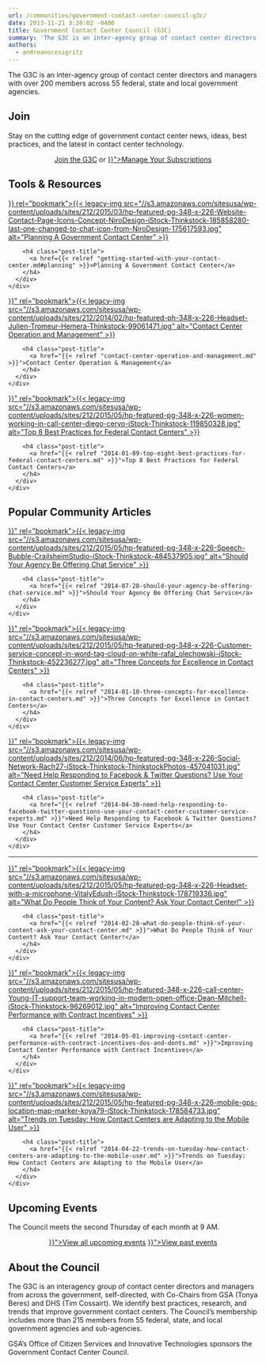 ```yaml
---
url: /communities/government-contact-center-council-g3c/
date: 2013-11-21 3:28:02 -0400
title: Government Contact Center Council (G3C)
summary: 'The G3C is an inter-agency group of contact center directors and managers with over 200 members across 55 federal, state and local government agencies. Join Stay on the cutting edge of  government contact center news, ideas, best practices, and the latest in contact center technology. Join the G3C or Manage Your Subscriptions Tools & Resources {{< legacy-img'
authors:
  - andreanocesigritz
---
```


The G3C is an inter-agency group of contact center directors and managers with over 200 members across 55 federal, state and local government agencies.

## Join

Stay on the cutting edge of  government contact center news, ideas, best practices, and the latest in contact center technology.

<div style="text-align: center">
  <a class="button" href="mailto:tim.cossairt@tsa.dhs.gov">Join the G3C</a> or <a class="button" href="{{< relref "manage-your-listserv-subscription.md" >}}">Manage Your Subscriptions</a>
</div>

## Tools & Resources

<div class="one-third first">
  <div id="featured-page-20" class="widget widget-2 featuredpage">
    <div class="widget-wrap">
      <div class="post clearfix">
        <div class="featpage-image">
          <a title="Permanent Link to Planning A Government Contact Center" href={{< relref "getting-started-with-your-contact-center.md#planning" >}} rel="bookmark">{{< legacy-img src="//s3.amazonaws.com/sitesusa/wp-content/uploads/sites/212/2015/03/hp-featured-pg-348-x-226-Website-Contact-Page-Icons-Concept-NiroDesign-iStock-Thinkstock-185858280-last-one-changed-to-chat-icon-from-NiroDesign-175617593.jpg" alt="Planning A Government Contact Center" >}}</a>
        </div>
        
        <h4 class="post-title">
          <a href={{< relref "getting-started-with-your-contact-center.md#planning" >}}>Planning A Government Contact Center</a>
        </h4>
      </div>
    </div>
  </div>
</div>

<div class="one-third">
  <div id="featured-page-20" class="widget widget-2 featuredpage">
    <div class="widget-wrap">
      <div class="post clearfix">
        <div class="featpage-image">
          <a title="Permanent Link to Contact Center Operation and Management" href="{{< relref "contact-center-operation-and-management.md" >}}" rel="bookmark">{{< legacy-img src="//s3.amazonaws.com/sitesusa/wp-content/uploads/sites/212/2014/02/hp-featured-ph-348-x-226-Headset-Julien-Tromeur-Hemera-Thinkstock-99061471.jpg" alt="Contact Center Operation and Management" >}}</a>
        </div>
        
        <h4 class="post-title">
          <a href="{{< relref "contact-center-operation-and-management.md" >}}">Contact Center Operation & Management</a>
        </h4>
      </div>
    </div>
  </div>
</div>

<div class="one-third">
  <div id="featured-page-18" class="widget widget-4 featuredpage">
    <div class="widget-wrap">
      <div class="post clearfix">
        <div class="featpage-image">
          <a title="Permanent Link to Top 8 Best Practices for Federal Contact Centers" href="{{< relref "2014-01-09-top-eight-best-practices-for-federal-contact-centers.md" >}}" rel="bookmark">{{< legacy-img src="//s3.amazonaws.com/sitesusa/wp-content/uploads/sites/212/2015/05/hp-featured-pg-348-x-226-women-working-in-call-center-diego-cervo-iStock-Thinkstock-119850328.jpg" alt="Top 8 Best Practices for Federal Contact Centers" >}}</a>
        </div>
        
        <h4 class="post-title">
          <a href="{{< relref "2014-01-09-top-eight-best-practices-for-federal-contact-centers.md" >}}">Top 8 Best Practices for Federal Contact Centers</a>
        </h4>
      </div>
    </div>
  </div>
</div>

## Popular Community Articles

<div class="one-third first">
  <div id="featured-page-20" class="widget widget-2 featuredpage">
    <div class="widget-wrap">
      <div class="post clearfix">
        <div class="featpage-image">
          <a title="Permanent Link to Should Your Agency Be Offering Chat Service" href="{{< relref "2014-07-28-should-your-agency-be-offering-chat-service.md" >}}" rel="bookmark">{{< legacy-img src="//s3.amazonaws.com/sitesusa/wp-content/uploads/sites/212/2015/05/hp-featured-pg-348-x-226-Speech-Bubble-CrailsheimStudio-iStock-Thinkstock-484537905.jpg" alt="Should Your Agency Be Offering Chat Service" >}}</a>
        </div>
        
        <h4 class="post-title">
          <a href="{{< relref "2014-07-28-should-your-agency-be-offering-chat-service.md" >}}">Should Your Agency Be Offering Chat Service</a>
        </h4>
      </div>
    </div>
  </div>
</div>

<div class="one-third">
  <div id="featured-page-18" class="widget widget-4 featuredpage">
    <div class="widget-wrap">
      <div class="post clearfix">
        <div class="featpage-image">
          <a title="Permanent Link to Three Concepts for Excellence in Contact Centers" href="{{< relref "2014-01-10-three-concepts-for-excellence-in-contact-centers.md" >}}" rel="bookmark">{{< legacy-img src="//s3.amazonaws.com/sitesusa/wp-content/uploads/sites/212/2015/05/hp-featured-pg-348-x-226-Customer-service-concept-in-word-tag-cloud-on-white-rafal_olechowski-iStock-Thinkstock-452236277.jpg" alt="Three Concepts for Excellence in Contact Centers" >}}</a>
        </div>
        
        <h4 class="post-title">
          <a href="{{< relref "2014-01-10-three-concepts-for-excellence-in-contact-centers.md" >}}">Three Concepts for Excellence in Contact Centers</a>
        </h4>
      </div>
    </div>
  </div>
</div>

<div class="one-third">
  <div id="featured-page-19" class="widget widget-3 featuredpage">
    <div class="widget-wrap">
      <div class="post clearfix">
        <div class="featpage-image">
          <a title="Permanent Link to Need Help Responding to Facebook & Twitter Questions? Use Your Contact Center Customer Service Experts" href="{{< relref "2014-04-30-need-help-responding-to-facebook-twitter-questions-use-your-contact-center-customer-service-experts.md" >}}" rel="bookmark">{{< legacy-img src="//s3.amazonaws.com/sitesusa/wp-content/uploads/sites/212/2014/06/hp-featured-pg-348-x-226-Social-Network-Rach27-iStock-Thinkstock-ThinkstockPhotos-457041031.jpg" alt="Need Help Responding to Facebook & Twitter Questions? Use Your Contact Center Customer Service Experts" >}}</a>
        </div>
        
        <h4 class="post-title">
          <a href="{{< relref "2014-04-30-need-help-responding-to-facebook-twitter-questions-use-your-contact-center-customer-service-experts.md" >}}">Need Help Responding to Facebook & Twitter Questions? Use Your Contact Center Customer Service Experts</a>
        </h4>
      </div>
    </div>
  </div>
</div>

<hr style="color: white;border-style: none" />

<div class="one-third first">
  <div id="featured-page-20" class="widget widget-2 featuredpage">
    <div class="widget-wrap">
      <div class="post clearfix">
        <div class="featpage-image">
          <a title="Permanent Link to What Do People Think of Your Content? Ask Your Contact Center!" href="{{< relref "2014-02-28-what-do-people-think-of-your-content-ask-your-contact-center.md" >}}" rel="bookmark">{{< legacy-img src="//s3.amazonaws.com/sitesusa/wp-content/uploads/sites/212/2015/05/hp-featured-pg-348-x-226-Headset-with-a-microphone-VitalyEdush-iStock-Thinkstock-178719336.jpg" alt="What Do People Think of Your Content? Ask Your Contact Center!" >}}</a>
        </div>
        
        <h4 class="post-title">
          <a href="{{< relref "2014-02-28-what-do-people-think-of-your-content-ask-your-contact-center.md" >}}">What Do People Think of Your Content? Ask Your Contact Center!</a>
        </h4>
      </div>
    </div>
  </div>
</div>

<div class="one-third">
  <div id="featured-page-18" class="widget widget-4 featuredpage">
    <div class="widget-wrap">
      <div class="post clearfix">
        <div class="featpage-image">
          <a title="Permanent Link to Improving Contact Center Performance with Contract Incentives" href="{{< relref "2014-05-01-improving-contact-center-performance-with-contract-incentives-dos-and-donts.md" >}}" rel="bookmark">{{< legacy-img src="//s3.amazonaws.com/sitesusa/wp-content/uploads/sites/212/2015/05/hp-featured-348-x-226-call-center-Young-IT-support-team-working-in-modern-open-office-Dean-Mitchell-iStock-Thinkstock-96269012.jpg" alt="Improving Contact Center Performance with Contract Incentives" >}}</a>
        </div>
        
        <h4 class="post-title">
          <a href="{{< relref "2014-05-01-improving-contact-center-performance-with-contract-incentives-dos-and-donts.md" >}}">Improving Contact Center Performance with Contract Incentives</a>
        </h4>
      </div>
    </div>
  </div>
</div>

<div class="one-third">
  <div id="featured-page-19" class="widget widget-3 featuredpage">
    <div class="widget-wrap">
      <div class="post clearfix">
        <div class="featpage-image">
          <a title="Permanent Link to Trends on Tuesday: How Contact Centers are Adapting to the Mobile User" href="{{< relref "2014-04-22-trends-on-tuesday-how-contact-centers-are-adapting-to-the-mobile-user.md" >}}" rel="bookmark">{{< legacy-img src="//s3.amazonaws.com/sitesusa/wp-content/uploads/sites/212/2015/05/hp-featured-pg-348-x-226-mobile-gps-location-map-marker-koya79-iStock-Thinkstock-178584733.jpg" alt="Trends on Tuesday: How Contact Centers are Adapting to the Mobile User" >}}</a>
        </div>
        
        <h4 class="post-title">
          <a href="{{< relref "2014-04-22-trends-on-tuesday-how-contact-centers-are-adapting-to-the-mobile-user.md" >}}">Trends on Tuesday: How Contact Centers are Adapting to the Mobile User</a>
        </h4>
      </div>
    </div>
  </div>
</div>

## Upcoming Events

The Council meets the second Thursday of each month at 9 AM.

<p style="text-align: center">
  <a class="button" href="({{< link "events" >}}">View all upcoming events</a> <a class="button" href="{{< relref "video-library.md" >}}">View past events</a>
</p>

## About the Council

The G3C is an interagency group of contact center directors and managers from across the government, self-directed, with Co-Chairs from GSA (Tonya Beres) and DHS (Tim Cossairt). We identify best practices, research, and trends that improve government contact centers. The Council’s membership includes more than 215 members from 55 federal, state, and local government agencies and sub-agencies.

GSA’s Office of Citizen Services and Innovative Technologies sponsors the Government Contact Center Council.